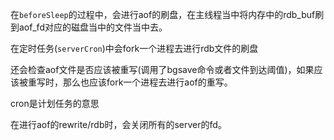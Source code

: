 在`beforeSleep`的过程中，会进行aof的刷盘，在主线程当中将内存中的rdb_buf刷到aof_fd对应的磁盘当中的文件当中去。

在定时任务(`serverCron`)中会fork一个进程去进行rdb文件的刷盘

还会检查aof文件是否应该被重写(调用了bgsave命令或者文件到达阈值)，如果应该被重写时，那么也应该fork一个进程去进行aof的重写。

cron是计划任务的意思

在进行aof的rewrite/rdb时，会关闭所有的server的fd。